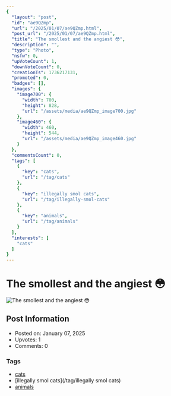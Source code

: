 ```yaml
---
{
  "layout": "post",
  "id": "ae9QZmp",
  "url": "/2025/01/07/ae9QZmp.html",
  "post_url": "/2025/01/07/ae9QZmp.html",
  "title": "The smollest and the angiest 😳",
  "description": "",
  "type": "Photo",
  "nsfw": 0,
  "upVoteCount": 1,
  "downVoteCount": 0,
  "creationTs": 1736217131,
  "promoted": 0,
  "badges": [],
  "images": {
    "image700": {
      "width": 700,
      "height": 828,
      "url": "/assets/media/ae9QZmp_image700.jpg"
    },
    "image460": {
      "width": 460,
      "height": 544,
      "url": "/assets/media/ae9QZmp_image460.jpg"
    }
  },
  "commentsCount": 0,
  "tags": [
    {
      "key": "cats",
      "url": "/tag/cats"
    },
    {
      "key": "illegally smol cats",
      "url": "/tag/illegally-smol-cats"
    },
    {
      "key": "animals",
      "url": "/tag/animals"
    }
  ],
  "interests": [
    "cats"
  ]
}
---
```


# The smollest and the angiest 😳

![The smollest and the angiest 😳](/assets/media/ae9QZmp_image700.jpg)

## Post Information

- Posted on: January 07, 2025
- Upvotes: 1
- Comments: 0

### Tags

- [cats](/tag/cats)
- [illegally smol cats](/tag/illegally smol cats)
- [animals](/tag/animals)
